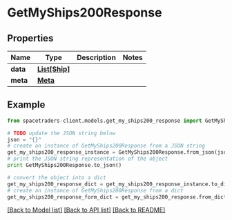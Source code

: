 # GetMyShips200Response



## Properties

Name | Type | Description | Notes
------------ | ------------- | ------------- | -------------
**data** | [**List[Ship]**](Ship.md) |  | 
**meta** | [**Meta**](Meta.md) |  | 

## Example

```python
from spacetraders-client.models.get_my_ships200_response import GetMyShips200Response

# TODO update the JSON string below
json = "{}"
# create an instance of GetMyShips200Response from a JSON string
get_my_ships200_response_instance = GetMyShips200Response.from_json(json)
# print the JSON string representation of the object
print GetMyShips200Response.to_json()

# convert the object into a dict
get_my_ships200_response_dict = get_my_ships200_response_instance.to_dict()
# create an instance of GetMyShips200Response from a dict
get_my_ships200_response_form_dict = get_my_ships200_response.from_dict(get_my_ships200_response_dict)
```
[[Back to Model list]](../README.md#documentation-for-models) [[Back to API list]](../README.md#documentation-for-api-endpoints) [[Back to README]](../README.md)


